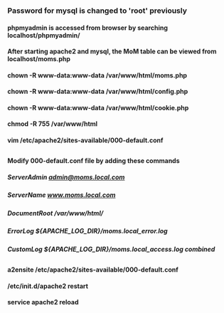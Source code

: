 ### Password for mysql is changed to 'root' previously

#### phpmyadmin is accessed from browser by searching localhost/phpmyadmin/

#### After starting apache2 and mysql, the MoM table can be viewed from localhost/moms.php

#### chown -R www-data:www-data /var/www/html/moms.php
#### chown -R www-data:www-data /var/www/html/config.php
#### chown -R www-data:www-data /var/www/html/cookie.php
#### chmod -R 755 /var/www/html
#### vim /etc/apache2/sites-available/000-default.conf
##
#### Modify 000-default.conf file by adding these commands        
#####        ServerAdmin admin@moms.local.com
#####        ServerName www.moms.local.com
#####        DocumentRoot /var/www/html/
#####        ErrorLog ${APACHE_LOG_DIR}/moms.local_error.log
#####        CustomLog ${APACHE_LOG_DIR}/moms.local_access.log combined
## 
#### a2ensite /etc/apache2/sites-available/000-default.conf
#### /etc/init.d/apache2 restart
#### service apache2 reload
